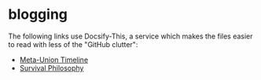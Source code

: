 # blogging

The following links use Docsify-This, a service which makes the files easier to read with less of the "GitHub clutter":
- [Meta-Union Timeline](https://docsify-this.net/?basePath=https://raw.githubusercontent.com/Meta-Union/blogging/refs/heads/main&homepage=timeline.md&sidebar=true#/)
- [Survival Philosophy](https://docsify-this.net/?basePath=https://raw.githubusercontent.com/Meta-Union/blogging/refs/heads/main/philosophies&homepage=survival.md&sidebar=true#/)
